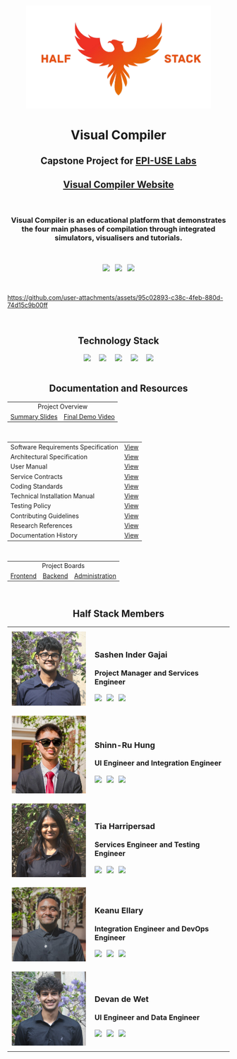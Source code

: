 <div align="center">
    <img src="assets/halfstack.png" width="420" height="auto">
    <br>
    <h1 align="center">Visual Compiler</h1>
    <h2 align="center">Capstone Project for <a href="https://www.epiuselabs.com/">EPI-USE Labs</a></h2>
    <h2 align="center"><a href="https://www.visual-compiler.co.za/">Visual Compiler Website</a></h2>
</div>

<br>

<div align="center">
    <h3 align="center">Visual Compiler is an educational platform that demonstrates the four main phases of compilation through integrated simulators, visualisers and tutorials.</h3>
</div>

<br>
<br>

<div align="center">
    <img src="https://github.com/COS301-SE-2025/Visual-Compiler/actions/workflows/main.yml/badge.svg"> &nbsp;
    <img src="https://codecov.io/gh/COS301-SE-2025/Visual-Compiler/branch/main/graph/badge.svg?flag=backend"> &nbsp;
    <img src="https://img.shields.io/github/issues/COS301-SE-2025/Visual-Compiler?label=Issues">
</div>

<br>
<br>

https://github.com/user-attachments/assets/95c02893-c38c-4feb-880d-74d15c9b00ff

<br>

<h2 align="center">Technology Stack</h2>

<div align="center">
    <img src="https://img.shields.io/badge/Svelte-F73C00?style=for-the-badge"> &nbsp; &nbsp;
    <img src="https://img.shields.io/badge/Go-00ADD8?style=for-the-badge"> &nbsp; &nbsp;
    <img src="https://img.shields.io/badge/MongoDB-55AD47?style=for-the-badge"> &nbsp; &nbsp;
    <img src="https://img.shields.io/badge/Docker-1D63ED?style=for-the-badge"> &nbsp; &nbsp;
    <img src="https://img.shields.io/badge/Amazon-FF9C08?style=for-the-badge">
</div>

<br>

<h2 align="center">Documentation and Resources</h2>

<div align="center">
    <table style="border-width: 1px;">
    <tr>
        <td colspan="3" align="center">Project Overview</td>
    </tr>
    <tr>
        <td><a href="https://www.canva.com/design/DAG0TUejQTA/dkVG0YuIKhBz1koNTetKDQ/view?utm_content=DAG0TUejQTA&utm_campaign=designshare&utm_medium=link2&utm_source=uniquelinks&utlId=h93c6f03b19">Summary Slides</a></td>
        <td><a href="https://drive.google.com/file/d/1lpgyp4nhr3fDWXDXao4cu6XAA1p3XMv-/view?usp=sharing">Final Demo Video</a></td>
    </tr>
    </table>
</div>

<br>

<div align="center">
    <table style="border-width: 1px;">
    <tr>
        <td>Software Requirements Specification</td>
        <td><a href="https://drive.google.com/file/d/15Vml--WSQhiXnQtle_gVEdn0ssDGsnkv/view?usp=sharing">View</a></td>
    </tr>
    <tr>
        <td>Architectural Specification</td>
        <td><a href="https://drive.google.com/file/d/1N3hnDJfo22068KaZn57CvrWNeX3CuSz7/view?usp=sharing">View</a></td>
    </tr>
    <tr>
        <td>User Manual</td>
        <td><a href="https://drive.google.com/file/d/1Bzv8KtFPUwzMZl5sdhZ9txYP8nc11Jr6/view?usp=sharing">View</a></td>
    </tr>
        <tr>
        <td>Service Contracts</td>
        <td><a href="https://drive.google.com/file/d/1d7kg6kGtBYzYcIok_R_MHtN4xua4vgI4/view?usp=sharing">View</a></td>
    </tr>
    <tr>
        <td>Coding Standards</td>
        <td><a href="https://drive.google.com/file/d/1VfhcbDe1tdZCfMRJZmnsjP5HZRpvXHOg/view?usp=sharing">View</a></td>
    </tr>
    <tr>
        <td>Technical Installation Manual</td>
        <td><a href="https://drive.google.com/file/d/1Nd3bphxU7zOIMV7LaWD5MqFXYhzS7Kzd/view?usp=sharing">View</a></td>
    </tr>
    <tr>
        <td>Testing Policy</td>
        <td><a href="https://drive.google.com/file/d/1D3nUB4Yo_TxqysQ-EAmAVigApZrAccgO/view?usp=sharing">View</a></td>
    </tr>
    <tr>
        <td>Contributing Guidelines</td>
        <td><a href="https://drive.google.com/file/d/1ESewd30P_XbqWnbKR6EvHWhv8vziVSzo/view?usp=sharing">View</a></td>
    </tr>
    <tr>
        <td>Research References</td>
        <td><a href="https://drive.google.com/file/d/11O9V8hQCMIp-ejpCX0W-Rm08i85KOF7Z/view?usp=sharing">View</a></td>
    </tr>
    <tr>
        <td>Documentation History</td>
        <td><a href="https://drive.google.com/drive/folders/1Bwf4zI9UTJtxRjaBUjaK8TTudrES6LF0?usp=sharing">View</a></td>
    </tr>
    </table>
</div>

<br>

<div align="center">
    <table style="border-width: 1px;">
    <tr>
        <td colspan="3" align="center">Project Boards</td>
    </tr>
    <tr>
        <td><a href="https://github.com/orgs/COS301-SE-2025/projects/162">Frontend</a></td>
        <td><a href="https://github.com/orgs/COS301-SE-2025/projects/171">Backend</a></td>
        <td><a href="https://github.com/orgs/COS301-SE-2025/projects/173">Administration</a></td>
    </tr>
    </table>
</div>

<br>

<div align="center">
    <h2 align="center">Half Stack Members</h2>
    <table style="border-width: 1px; width: 100%;">
        <tr>
            <td style="vertical-align: middle; padding: 10px;">
                <img src="assets/sashen.jpg" width="200" height="auto" style="object-fit: cover;">
            </td>
            <td style="vertical-align: middle; padding: 10px;">
                <h2><b style="font-size: 18px;">Sashen Inder Gajai</b></h2>
                <h4><b style="font-size: 16px;">Project Manager and Services Engineer</b></h4>
                <a href="https://github.com/sashen-tv">
                    <img src="https://img.shields.io/badge/GitHub-010409?style=for-the-badge"></a> &nbsp;
                <a href="https://www.linkedin.com/in/sashen-inder-gajai/">
                    <img src="https://img.shields.io/badge/LinkedIn-007AB5?style=for-the-badge"></a> &nbsp;
                <a href="sashengajai.sg@gmail.com">
                    <img src="https://img.shields.io/badge/GMail-EB483B?style=for-the-badge"></a>
                <br>
            </td>
        </tr>
        <tr>
            <td style="vertical-align: middle; padding: 10px;">
                <img src="assets/austin.jpg" width="200" height="auto" style="object-fit: cover;">
            </td>
            <td style="vertical-align: middle; padding: 10px;">
                <h2><b style="font-size: 18px;">Shinn-Ru Hung</b></h2>
                <h4><b style="font-size: 16px;">UI Engineer and Integration Engineer</b></h4>
                <a href="https://github.com/Au5tin-R">
                    <img src="https://img.shields.io/badge/GitHub-010409?style=for-the-badge"></a> &nbsp;
                <a href="https://www.linkedin.com/in/shinn-ru-hung-au5tin-r/">
                    <img src="https://img.shields.io/badge/LinkedIn-007AB5?style=for-the-badge"></a> &nbsp;
                <a href="srhung1231@gmail.com">
                    <img src="https://img.shields.io/badge/GMail-EB483B?style=for-the-badge"></a>
                <br>
            </td>
        </tr>
        <tr>
            <td style="vertical-align: middle; padding: 10px;">
                <img src="assets/tia.jpg" width="200" height="auto" style="object-fit: cover;">
            </td>
            <td style="vertical-align: middle; padding: 10px;">
                <h2><b style="font-size: 18px;">Tia Harripersad</b></h2>
                <h4><b style="font-size: 16px;">Services Engineer and Testing Engineer</b></h4>
                <a href="https://github.com/Tia-H">
                    <img src="https://img.shields.io/badge/GitHub-010409?style=for-the-badge"></a> &nbsp;
                <a href="https://www.linkedin.com/in/tia-harripersad-316143356/">
                    <img src="https://img.shields.io/badge/LinkedIn-007AB5?style=for-the-badge"></a> &nbsp;
                <a href="tiaharripersad@gmail.com">
                    <img src="https://img.shields.io/badge/GMail-EB483B?style=for-the-badge"></a>
                <br>
            </td>
        </tr>
        <tr>
            <td style="vertical-align: middle; padding: 10px;">
                <img src="assets/keanu.jpg" width="200" height="auto" style="object-fit: cover;">
            </td>
            <td style="vertical-align: middle; padding: 10px;">
                <h2><b style="font-size: 18px;">Keanu Ellary</b></h2>
                <h4><b style="font-size: 16px;">Integration Engineer and DevOps Engineer</b></h4>
                <a href="https://github.com/Keanu-Ellary">
                    <img src="https://img.shields.io/badge/GitHub-010409?style=for-the-badge"></a> &nbsp;
                <a href="https://www.linkedin.com/in/keanu-ellary-187281355/">
                    <img src="https://img.shields.io/badge/LinkedIn-007AB5?style=for-the-badge"></a> &nbsp;
                <a href="ellarykeanu@gmail.com">
                    <img src="https://img.shields.io/badge/GMail-EB483B?style=for-the-badge"></a>
                <br>
            </td>
        </tr>
        <tr>
            <td style="vertical-align: middle; padding: 10px;">
                <img src="assets/devan.jpg" width="200" height="auto" style="object-fit: cover;">
            </td>
            <td style="vertical-align: middle; padding: 10px;">
                <h2><b style="font-size: 18px;">Devan de Wet</b></h2>
                <h4><b style="font-size: 16px;">UI Engineer and Data Engineer</b></h4>
                <a href="https://github.com/DevanDewet">
                    <img src="https://img.shields.io/badge/GitHub-010409?style=for-the-badge"></a> &nbsp;
                <a href="https://www.linkedin.com/in/devan-klaassen-750681360/">
                    <img src="https://img.shields.io/badge/LinkedIn-007AB5?style=for-the-badge"></a> &nbsp;
                <a href="devandewet@gmail.com">
                    <img src="https://img.shields.io/badge/GMail-EB483B?style=for-the-badge"></a>
                <br>
            </td>
        </tr>
    </table>
</div>
